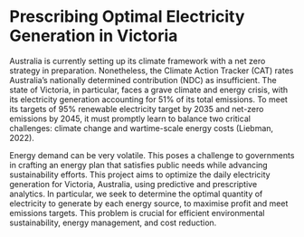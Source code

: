 # Prescribing Optimal Electricity Generation in Victoria

Australia is currently setting up its climate framework with a net zero strategy in preparation. Nonetheless, the Climate Action Tracker (CAT) rates Australia’s nationally determined contribution (NDC) as insufficient. The state of Victoria, in particular, faces a grave climate and energy crisis, with its electricity generation accounting for 51\% of its total emissions. To meet its targets of 95\% renewable electricity target by 2035 and net-zero emissions by 2045, it must promptly learn to balance two critical challenges: climate change and wartime-scale energy costs (Liebman, 2022). 

Energy demand can be very volatile. This poses a challenge to governments in crafting an energy plan that satisfies public needs while advancing sustainability efforts. This project aims to optimize the daily electricity generation for Victoria, Australia, using predictive and prescriptive analytics. In particular, we seek to determine the optimal quantity of electricity to generate by each energy source, to maximise profit and meet emissions targets. This problem is crucial for efficient environmental sustainability, energy management, and cost reduction.
